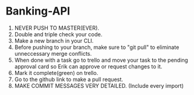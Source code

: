 # Banking-API
1. NEVER PUSH TO MASTER(EVER).
2. Double and triple check your code.
3. Make a new branch in your CLI.
4. Before pushing to your branch, make sure to "git pull" to eliminate unneccessary merge conflicts.
5. When done with a task go to trello and move your task to the pending approval card so Erik can approve or request changes to it.
6. Mark it complete(green) on trello.
7. Go to the github link to make a pull request.
8. MAKE COMMIT MESSAGES VERY DETAILED. (Include every import)
